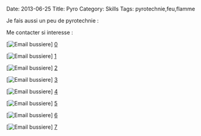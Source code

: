 Date: 2013-06-25
Title: Pyro
Category: Skills
Tags: pyrotechnie,feu,flamme

[0]: http://bussiere.github.io/static/images/feu1.jpg  "Grande Version"
[1]: http://bussiere.github.io/static/images/feu2.jpg  "Grande Version"
[2]: http://bussiere.github.io/static/images/feu3.jpg  "Grande Version"
[3]: http://bussiere.github.io/static/images/feu4.jpg  "Grande Version"
[4]: http://bussiere.github.io/static/images/feu5.jpg  "Grande Version"
[5]: http://bussiere.github.io/static/images/feu6.jpg  "Grande Version"
[6]: http://bussiere.github.io/static/images/feu7.jpg  "Grande Version"
[7]: http://bussiere.github.io/static/images/feu8.jpg  "Grande Version"


Je fais aussi un peu de pyrotechnie :

Me contacter si interesse :

[![Email bussiere](http://bussiere.github.io/static/images/feu1_thumb.jpg)] [0] 

[![Email bussiere](http://bussiere.github.io/static/images/feu2_thumb.jpg)] [1] 

[![Email bussiere](http://bussiere.github.io/static/images/feu3_thumb.jpg)] [2] 

[![Email bussiere](http://bussiere.github.io/static/images/feu4_thumb.jpg)] [3] 

[![Email bussiere](http://bussiere.github.io/static/images/feu5_thumb.jpg)] [4] 

[![Email bussiere](http://bussiere.github.io/static/images/feu6_thumb.jpg)] [5] 

[![Email bussiere](http://bussiere.github.io/static/images/feu7_thumb.jpg)] [6] 

[![Email bussiere](http://bussiere.github.io/static/images/feu8_thumb.jpg)] [7] 






